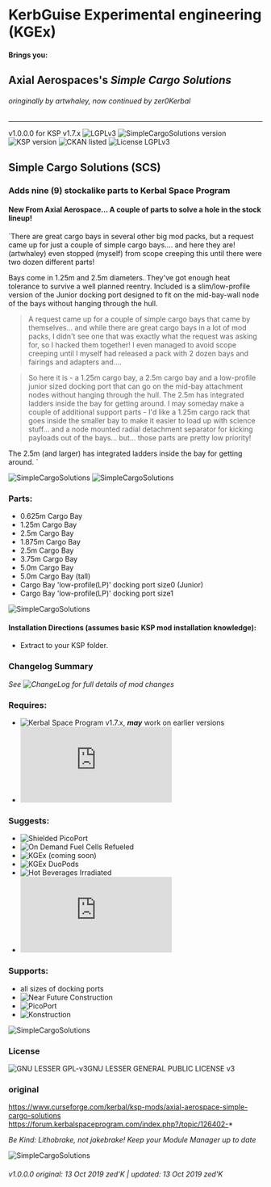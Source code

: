 <!-- Readme.md v1.0.0.0
SimpleCargoSolutions (SCS)
created: 17 Aug 18
updated: 13 Oct 19 -->

<!-- Download on SpaceDock or Github or Curseforge. Also available on CKAN. -->

# KerbGuise Experimental engineering (KGEx)
#### Brings you:
## Axial Aerospaces's *Simple Cargo Solutions*
###### *oringinally by artwhaley, now continued by zer0Kerbal*
---
v1.0.0.0 for KSP v1.7.x
![LGPLv3](https://i.postimg.cc/DzxM7BJp/lgplv3-44x15.png)
![SimpleCargoSolutions version](https://img.shields.io/badge/MOD%20version-1.0.0.0-orange.svg?style=flat-square)
![KSP version](https://img.shields.io/badge/KSP%20version-1.7.x-66ccff.svg?style=flat-square)
![CKAN listed](https://img.shields.io/badge/CKAN-Indexed-brightgreen.svg)
![License LGPLv3](https://img.shields.io/badge/License-LGPLv3-lightgreen)

## Simple Cargo Solutions (SCS)
### Adds nine (9) stockalike parts to Kerbal Space Program
#### New From Axial Aerospace...  A couple of parts to solve a hole in the stock lineup!  

`There are great cargo bays in several other big mod packs, but a request came up for just a couple of simple cargo bays.... and here they are!  (artwhaley) even stopped (myself) from scope creeping this until there were two dozen different parts!

Bays come in 1.25m and 2.5m diameters.  They've got enough heat tolerance to survive a well planned reentry.  Included is a slim/low-profile version of the Junior docking port designed to fit on the mid-bay-wall node of the bays without hanging through the hull.

> A request came up for a couple of simple cargo bays that came by themselves... and while there are great cargo bays in a lot of mod packs, I didn't see one that was exactly what the request was asking for, so I hacked them together! I even managed to avoid scope creeping until I myself had released a pack with 2 dozen bays and fairings and adapters and....

> So here it is - a 1.25m cargo bay, a 2.5m cargo bay and a low-profile junior sized docking port that can go on the mid-bay attachment nodes without hanging through the hull. The 2.5m has integrated ladders inside the bay for getting around. I may someday make a couple of additional support parts - I'd like a 1.25m cargo rack that goes inside the smaller bay to make it easier to load up with science stuff... and a node mounted radial detachment separator for kicking payloads out of the bays... but... those parts are pretty low priority! 

The 2.5m (and larger) has integrated ladders inside the bay for getting around. `

![SimpleCargoSolutions](https://i.imgur.com/eCWQnU9.png)
![SimpleCargoSolutions]()
### Parts:
 + 0.625m Cargo Bay
 + 1.25m Cargo Bay
 + 2.5m Cargo Bay
 + 1.875m Cargo Bay
 + 2.5m Cargo Bay
 + 3.75m Cargo Bay
 + 5.0m Cargo Bay
 + 5.0m Cargo Bay (tall)
 + Cargo Bay 'low-profile(LP)' docking port size0 (Junior)
 + Cargo Bay 'low-profile(LP)' docking port size1

 ![SimpleCargoSolutions](https://i.imgur.com/gRyM196.png)
#### Installation Directions (assumes basic KSP mod installation knowledge):
- Extract to your KSP folder.

### Changelog Summary
*See ![ChangeLog](https://github.com/zer0Kerbal/KGRx/SimpleCargoSolutions/Changelog.cfg) for full details of mod changes*

### Requires:
 * ![Kerbal Space Program](https://kerbalspaceprogram.com) v1.7.x, ***may*** work on earlier versions
 * ![ModuleManager](http://forum.kerbalspaceprogram.com/index.php?/topic/50533-*)

### Suggests:
 * ![Shielded PicoPort](https://spacedock.info/mod/2245/PicoPort%20Shielded)
 * ![On Demand Fuel Cells Refueled](https://github.com/zer0Kerbal/ODFCr)
 * ![KGEx (coming soon)](https://github.com/zer0Kerbal/KGEx)
 * ![KGEx DuoPods](https://github.com/zer0Kerbal/KGEx/DuoPods)
 * ![Hot Beverages Irradiated](https://github.com/zer0Kerbal/HotBeverageIrradiated)
 * ![Kerbal Change Log](https://forum.kerbalspaceprogram.com/index.php?/topic/179207-*)

### Supports:
 * all sizes of docking ports
 * ![Near Future Construction]()
 * ![PicoPort]()
 * ![Konstruction]()

 ![SimpleCargoSolutions](https://i.imgur.com/KWBcVRW.png)
### License
![GNU LESSER GPL-v3]()GNU LESSER GENERAL PUBLIC LICENSE v3

### original
https://www.curseforge.com/kerbal/ksp-mods/axial-aerospace-simple-cargo-solutions
https://forum.kerbalspaceprogram.com/index.php?/topic/126402-*

 *Be Kind: Lithobrake, not jakebrake! Keep your Module Manager up to date*

 ![SimpleCargoSolutions](https://i.imgur.com/RW12Uq4.png)
 ###### v1.0.0.0 original: 13 Oct 2019 zed'K | updated: 13 Oct 2019 zed'K
<!--
CC BY-NC-SA-4.0
zer0Kerbal-->
